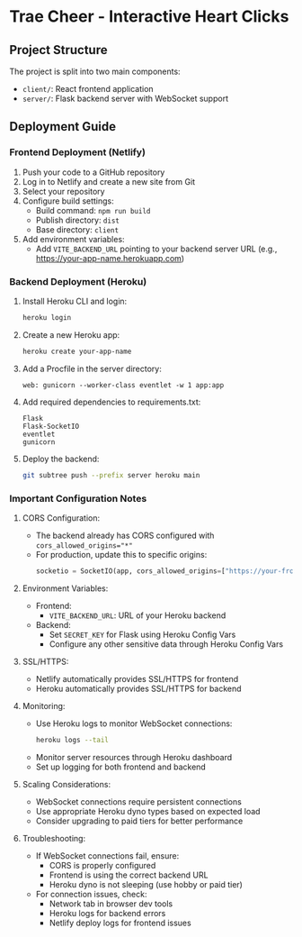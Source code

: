 # Trae Cheer - Interactive Heart Clicks

## Project Structure

The project is split into two main components:

- `client/`: React frontend application
- `server/`: Flask backend server with WebSocket support

## Deployment Guide

### Frontend Deployment (Netlify)

1. Push your code to a GitHub repository
2. Log in to Netlify and create a new site from Git
3. Select your repository
4. Configure build settings:
   - Build command: `npm run build`
   - Publish directory: `dist`
   - Base directory: `client`
5. Add environment variables:
   - Add `VITE_BACKEND_URL` pointing to your backend server URL (e.g., https://your-app-name.herokuapp.com)

### Backend Deployment (Heroku)

1. Install Heroku CLI and login:
   ```bash
   heroku login
   ```

2. Create a new Heroku app:
   ```bash
   heroku create your-app-name
   ```

3. Add a Procfile in the server directory:
   ```
   web: gunicorn --worker-class eventlet -w 1 app:app
   ```

4. Add required dependencies to requirements.txt:
   ```
   Flask
   Flask-SocketIO
   eventlet
   gunicorn
   ```

5. Deploy the backend:
   ```bash
   git subtree push --prefix server heroku main
   ```

### Important Configuration Notes

1. CORS Configuration:
   - The backend already has CORS configured with `cors_allowed_origins="*"`
   - For production, update this to specific origins:
     ```python
     socketio = SocketIO(app, cors_allowed_origins=["https://your-frontend-domain.netlify.app"])
     ```

2. Environment Variables:
   - Frontend:
     - `VITE_BACKEND_URL`: URL of your Heroku backend
   - Backend:
     - Set `SECRET_KEY` for Flask using Heroku Config Vars
     - Configure any other sensitive data through Heroku Config Vars

3. SSL/HTTPS:
   - Netlify automatically provides SSL/HTTPS for frontend
   - Heroku automatically provides SSL/HTTPS for backend

4. Monitoring:
   - Use Heroku logs to monitor WebSocket connections:
     ```bash
     heroku logs --tail
     ```
   - Monitor server resources through Heroku dashboard
   - Set up logging for both frontend and backend

5. Scaling Considerations:
   - WebSocket connections require persistent connections
   - Use appropriate Heroku dyno types based on expected load
   - Consider upgrading to paid tiers for better performance

6. Troubleshooting:
   - If WebSocket connections fail, ensure:
     - CORS is properly configured
     - Frontend is using the correct backend URL
     - Heroku dyno is not sleeping (use hobby or paid tier)
   - For connection issues, check:
     - Network tab in browser dev tools
     - Heroku logs for backend errors
     - Netlify deploy logs for frontend issues